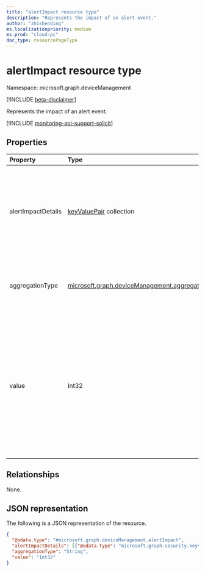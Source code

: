```yaml
---
title: "alertImpact resource type"
description: "Represents the impact of an alert event."
author: "zhishending"
ms.localizationpriority: medium
ms.prod: "cloud-pc"
doc_type: resourcePageType
---
```


# alertImpact resource type

Namespace: microsoft.graph.deviceManagement

[!INCLUDE [beta-disclaimer](../../includes/beta-disclaimer.md)]

Represents the impact of an alert event.

[!INCLUDE [monitoring-api-support-solicit](../includes/monitoring-api-support-solicit.md)]

## Properties

|Property|Type|Description|
|:---|:---|:---|
|alertImpactDetails|[keyValuePair](../resources/keyvaluepair.md) collection|The detail information of the impact. For example, if the _Frontline Cloud PCs near concurrency limit_ alert is triggered, the details contain the impacted Frontline license SKU name, such as `Windows 365 Frontline 2 vCPU/8GB/128GB`, and the corresponding impacted value. |
|aggregationType|[microsoft.graph.deviceManagement.aggregationType](../resources/devicemanagement-ruleThreshold.md#aggregationtype-values)|The aggregation type of the impact. The possible values are: `count`, `percentage`, `affectedCloudPcCount`, `affectedCloudPcPercentage`, `unknownFutureValue`. |
|value|Int32|The number value of the impact. For the aggregation types of `count` and `affectedCloudPcCount`, the value indicates the number of affected instances. For example, `6 affectedCloudPcCount` means that 6 Cloud PCs are affected. For the aggregation types of `percentage` and `affectedCloudPcPercentage`, the value indicates the percent of affected instances. For example, `12 affectedCloudPcPercentage` means that 12% of Cloud PCs are affected. |

## Relationships

None.

## JSON representation

The following is a JSON representation of the resource.
<!-- {
  "blockType": "resource",
  "@odata.type": "microsoft.graph.deviceManagement.alertImpact"
}
-->
``` json
{
  "@odata.type": "#microsoft.graph.deviceManagement.alertImpact",
  "alertImpactDetails": [{"@odata.type": "microsoft.graph.security.keyValuePair"}],
  "aggregationType": "String",
  "value": "Int32"
}
```
